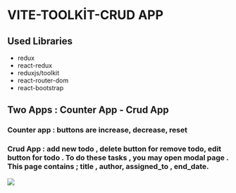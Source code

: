 # VITE-TOOLKİT-CRUD APP

## Used Libraries

- redux
- react-redux
- reduxjs/toolkit
- react-router-dom
- react-bootstrap

## Two Apps : Counter App - Crud App 

### Counter app : buttons are increase, decrease, reset

### Crud App : add new todo , delete button for remove todo, edit button for todo . To do these tasks , you may open modal  page . This page contains ; title , author, assigned_to , end_date. 

![](./vite/src/assets/Animation.gif)
